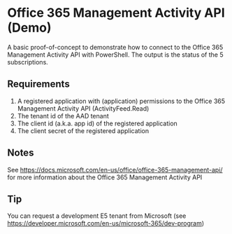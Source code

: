 # Office 365 Management Activity API (Demo)

A basic proof-of-concept to demonstrate how to connect to the Office 365 Management Activity API with PowerShell. The output is the status of the 5 subscriptions.

## Requirements

1. A registered application with (application) permissions to the Office 365 Management Activity API (ActivityFeed.Read)
2. The tenant id of the AAD tenant
3. The client id (a.k.a. app id) of the registered application
4. The client secret of the registered application

## Notes

See https://docs.microsoft.com/en-us/office/office-365-management-api/ for more information about the Office 365 Management Activity API

## Tip

You can request a development E5 tenant from Microsoft (see https://developer.microsoft.com/en-us/microsoft-365/dev-program)

